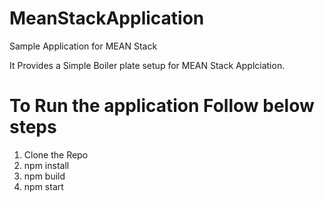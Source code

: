 # MeanStackApplication
Sample Application for MEAN Stack

It Provides a Simple Boiler plate setup for MEAN Stack Applciation.

# To Run the application Follow below steps
1) Clone the Repo
2) npm install
3) npm build
4) npm start
